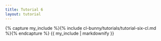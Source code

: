 ```yaml
---
title: Tutorial 6
layout: tutorial
---
```


{% capture my_include %}{% include cl-bunny/tutorials/tutorial-six-cl.md %}{% endcapture %}
{{ my_include | markdownify }}
